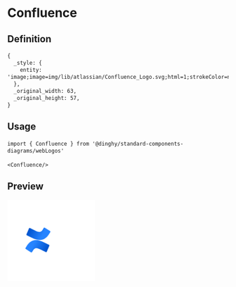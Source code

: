 # Confluence

## Definition

```
{
  _style: { 
    entity: 'image;image=img/lib/atlassian/Confluence_Logo.svg;html=1;strokeColor=none;',
  },
  _original_width: 63,
  _original_height: 57,
}
```

## Usage

```
import { Confluence } from '@dinghy/standard-components-diagrams/webLogos'

<Confluence/>
```

## Preview

<img src="./confluence.png" width="200"/>
